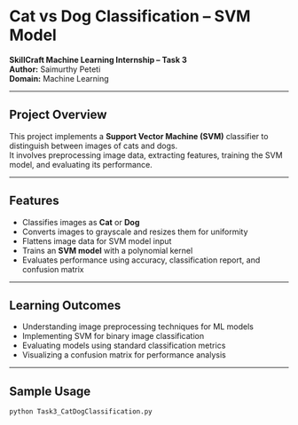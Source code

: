 # Cat vs Dog Classification – SVM Model

**SkillCraft Machine Learning Internship – Task 3**  
**Author:** Saimurthy Peteti  
**Domain:** Machine Learning

---

## Project Overview

This project implements a **Support Vector Machine (SVM)** classifier to distinguish between images of cats and dogs.  
It involves preprocessing image data, extracting features, training the SVM model, and evaluating its performance.

---

## Features

- Classifies images as **Cat** or **Dog**  
- Converts images to grayscale and resizes them for uniformity  
- Flattens image data for SVM model input  
- Trains an **SVM model** with a polynomial kernel  
- Evaluates performance using accuracy, classification report, and confusion matrix  

---

## Learning Outcomes

- Understanding image preprocessing techniques for ML models  
- Implementing SVM for binary image classification  
- Evaluating models using standard classification metrics  
- Visualizing a confusion matrix for performance analysis  

---

## Sample Usage
```bash
python Task3_CatDogClassification.py
